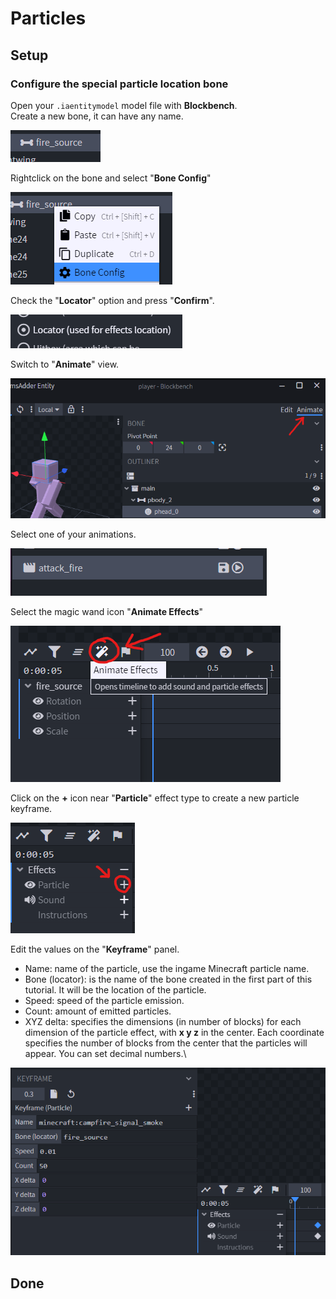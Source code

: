 # Particles

## Setup

### Configure the special particle location bone

Open your `.iaentitymodel` model file with **Blockbench**.\
Create a new bone, it can have any name.

![](<../../../.gitbook/assets/image (56).png>)

Rightclick on the bone and select "**Bone Config**"

![](<../../../.gitbook/assets/image (38).png>)

Check the "**Locator**" option and press "**Confirm**".

![](<../../../.gitbook/assets/image (20).png>)

Switch to "**Animate**" view.

![](<../../../.gitbook/assets/image (123).png>)

Select one of your animations.

![](<../../../.gitbook/assets/image (70).png>)

Select the magic wand icon "**Animate Effects**"

![](<../../../.gitbook/assets/image (145).png>)

Click on the **+** icon near "**Particle**" effect type to create a new particle keyframe.

![](<../../../.gitbook/assets/image (144).png>)

Edit the values on the "**Keyframe**" panel.

* Name: name of the particle, use the ingame Minecraft particle name.
* Bone (locator): is the name of the bone created in the first part of this tutorial. It will be the location of the particle.
* Speed: speed of the particle emission.
* Count: amount of emitted particles.
* XYZ delta: specifies the dimensions (in number of blocks) for each dimension of the particle effect, with **x y z** in the center. Each coordinate specifies the number of blocks from the center that the particles will appear. You can set decimal numbers.\


![](<../../../.gitbook/assets/image (24).png>)

## Done
